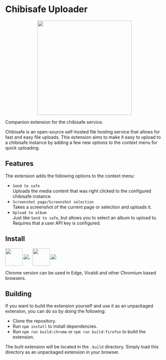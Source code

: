 # Chibisafe Uploader

<p align="center">
  <img height="300" src="https://chibisafe.moe/xjoghu.png">
</p>

Companion extension for the chibisafe service.

Chibisafe is an open-source self-hosted file hosting service that allows for fast and easy file uploads. This extension aims to make it easy to upload to a chibisafe instance by adding a few new options to the context menu for quick uploading.

## Features

The extension adds the following options to the context menu:

* `Send to safe`  
  Uploads the media content that was right clicked to the configured chibisafe instance.
* `Screenshot page/Screenshot selection`  
  Takes a screenshot of the current page or selection and uploads it.
* `Upload to album`  
  Just like `Send to safe`, but allows you to select an album to upload to.
  Requires that a user API key is configured.

## Install

<p>
	<a href="https://chrome.google.com/webstore/detail/chibisafe-uploader/enkkmplljfjppcdaancckgilmgoiofnj">
		<img src="https://raw.githubusercontent.com/alrra/browser-logos/ce0aac8/src/chrome/chrome.svg" valign="middle" height="55">
		<img src="https://img.shields.io/chrome-web-store/v/enkkmplljfjppcdaancckgilmgoiofnj.svg" valign="middle">
	</a>
  &nbsp;
  <a href="https://addons.mozilla.org/en-US/firefox/addon/chibisafe-uploader/">
		<img src="https://raw.githubusercontent.com/alrra/browser-logos/ce0aac8/src/firefox/firefox.svg" valign="middle" height="55">
		<img src="https://img.shields.io/amo/v/chibisafe-uploader.svg" valign="middle">
	</a>
</p>

<p>
	Chrome version can be used in Edge, Vivaldi and other Chromium based browsers.
</p>

## Building

If you want to build the extension yourself and use it as an unpackaged extension, you can do so by doing the following:

* Clone the repository.
* Run `npm install` to install dependencies.
* Run `npm run build:chrome` or `npm run build:firefox` to build the extension.

The built extension will be located in the `.build` directory. Simply load this directory as an unpackaged extension in your browser.


